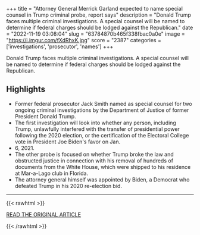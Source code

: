 +++
title = "Attorney General Merrick Garland expected to name special counsel in Trump criminal probe, report says"
description = "Donald Trump faces multiple criminal investigations. A special counsel will be named to determine if federal charges should be lodged against the Republican."
date = "2022-11-19 03:08:04"
slug = "63784870b465f338fbac0a0e"
image = "https://i.imgur.com/fXdRhxK.jpg"
score = "2387"
categories = ['investigations', 'prosecutor', 'names']
+++

Donald Trump faces multiple criminal investigations. A special counsel will be named to determine if federal charges should be lodged against the Republican.

## Highlights

- Former federal prosecutor Jack Smith named as special counsel for two ongoing criminal investigations by the Department of Justice of former President Donald Trump.
- The first investigation will look into whether any person, including Trump, unlawfully interfered with the transfer of presidential power following the 2020 election, or the certification of the Electoral College vote in President Joe Biden's favor on Jan.
- 6, 2021.
- The other probe is focused on whether Trump broke the law and obstructed justice in connection with his removal of hundreds of documents from the White House, which were shipped to his residence at Mar-a-Lago club in Florida.
- The attorney general himself was appointed by Biden, a Democrat who defeated Trump in his 2020 re-election bid.

---

{{< rawhtml >}}
  <p class="article-category">
    <a target="_blank" href="https://www.cnbc.com/2022/11/18/attorney-general-merrick-garland-to-name-special-counsel-in-trump-criminal-probe-report-says.html">READ THE ORIGINAL ARTICLE</a>
  </p>
{{< /rawhtml >}}
